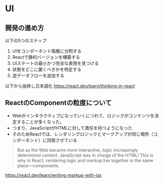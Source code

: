 # UI

## 開発の進め方

以下の5つのステップ
1. UIをコンポーネント階層に分割する
2. Reactで静的バージョンを構築する
3. UIステートの最小かつ完全な表現を見つける
4. 状態をどこに置くべきかを特定する
5. 逆データフローを追加する

以下から抜粋し日本語化
https://react.dev/learn/thinking-in-react

## ReactのComponentの粒度について

- Webがインタラクティブになっていくにつれて、ロジックがコンテンツを決定することが多くなった。
- つまり、JavaScriptがHTMLに対して責任を持つようになった
- そのためReactでは、レンダリングロジックとマークアップが同じ場所（コンポーネント）に同居させている

> But as the Web became more interactive, logic increasingly determined content. JavaScript was in charge of the HTML! This is why in React, rendering logic and markup live together in the same place—components.

https://react.dev/learn/writing-markup-with-jsx